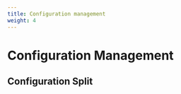 ```yaml
---
title: Configuration management
weight: 4
---
```


# Configuration Management

## Configuration Split
